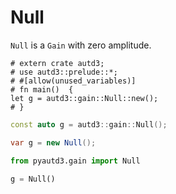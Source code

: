 # Null

`Null` is a `Gain` with zero amplitude.

```rust,edition2021
# extern crate autd3;
# use autd3::prelude::*;
# #[allow(unused_variables)]
# fn main()  {
let g = autd3::gain::Null::new();
# }
```

```cpp
const auto g = autd3::gain::Null();
```

```cs
var g = new Null();
```

```python
from pyautd3.gain import Null

g = Null()
```
